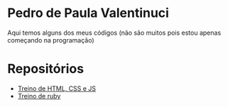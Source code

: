 # Pedro de Paula Valentinuci
 Aqui temos alguns dos meus códigos (não são muitos pois estou apenas começando na programação)

# Repositórios
 * [Treino de HTML, CSS e JS](https://pedrovalentinuci.github.io)
 * [Treino de ruby](https://github.com/PedroValentinuci/ruby)
